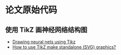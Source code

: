 # 论文原始代码

## 使用 TikZ 画神经网络结构图

- [Drawing neural nets using Tikz](https://newbiettn.github.io/2016/12/16/tikz/)
- [How to use TikZ make standalone (SVG) graphics?](https://tex.stackexchange.com/questions/51757/how-can-i-use-tikz-to-make-standalone-svg-graphics)
